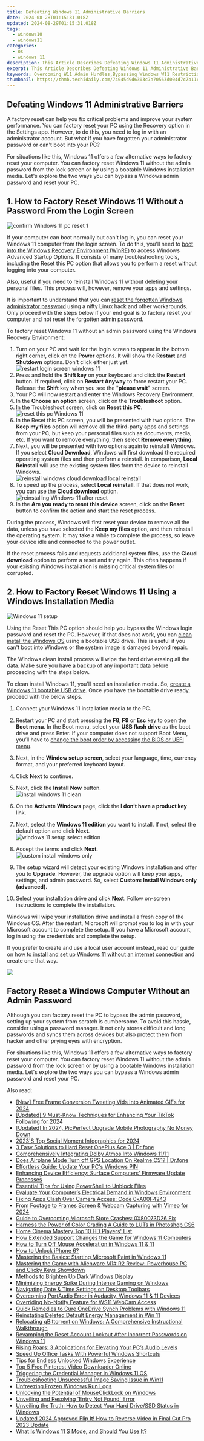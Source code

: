 ```yaml
---
title: Defeating Windows 11 Administrative Barriers
date: 2024-08-28T01:15:31.018Z
updated: 2024-08-29T01:15:31.018Z
tags:
  - windows10
  - windows11
categories:
  - os
  - windows 11
description: This Article Describes Defeating Windows 11 Administrative Barriers
excerpt: This Article Describes Defeating Windows 11 Administrative Barriers
keywords: Overcoming W11 Admin Hurdles,Bypassing Windows W11 Restrictions,Navigate Windows W11 Limits,Removing W11 Administrative Blocks,Easing Windows W11 Controls,Circumventing W11 Permissions,Disabling Windows W11 Barriers
thumbnail: https://thmb.techidaily.com/74045d9d6303c7a70563d004d7c7b11c2909530a50d24fd1a27318344d95b256.jpg
---
```


## Defeating Windows 11 Administrative Barriers

 A factory reset can help you fix critical problems and improve your system performance. You can factory reset your PC using the Recovery option in the Settings app. However, to do this, you need to log in with an administrator account. But what if you have forgotten your administrator password or can't boot into your PC?

 For situations like this, Windows 11 offers a few alternative ways to factory reset your computer. You can factory reset Windows 11 without the admin password from the lock screen or by using a bootable Windows installation media. Let's explore the two ways you can bypass a Windows admin password and reset your PC.

## 1\. How to Factory Reset Windows 11 Without a Password From the Login Screen

![confirm Windows 11 pc reset 1](https://static1.makeuseofimages.com/wordpress/wp-content/uploads/2022/01/confirm-Windows-11-pc-reset-1.png)

 If your computer can boot normally but can't log in, you can reset your Windows 11 computer from the login screen. To do this, you'll need to [boot into the Windows Recovery Environment (WinRE)](https://www.makeuseof.com/ways-to-boot-into-the-windows-recovery-environment/) to access Windows Advanced Startup Options. It consists of many troubleshooting tools, including the Reset this PC option that allows you to perform a reset without logging into your computer.

 Also, useful if you need to reinstall Windows 11 without deleting your personal files. This process will, however, remove your apps and settings.

 It is important to understand that you can [reset the forgotten Windows administrator password](https://www.makeuseof.com/tag/3-ways-to-reset-the-forgotten-windows-administrator-password/) using a nifty Linux hack and other workarounds. Only proceed with the steps below if your end goal is to factory reset your computer and not reset the forgotten admin password.

 To factory reset Windows 11 without an admin password using the Windows Recovery Environment:

1. Turn on your PC and wait for the login screen to appear.In the bottom right corner, click on the **Power** options. It will show the **Restart** and **Shutdown** options. Don't click either just yet.  
![restart login screen windows 11](https://static1.makeuseofimages.com/wordpress/wp-content/uploads/2022/01/restart-login-screen-windows-11.png)
2. Press and hold the **Shift key** on your keyboard and click the **Restart** button. If required, click on **Restart Anyway** to force restart your PC. Release the **Shift** key when you see the "**please wait**" screen.
3. Your PC will now restart and enter the Windows Recovery Environment.
4. In the **Choose an option** screen, click on the **Troubleshoot** option.
5. In the Troubleshoot screen, click on **Reset this PC**.  
![reset this pc Windows 11](https://static1.makeuseofimages.com/wordpress/wp-content/uploads/2022/01/reset-this-pc-Windows-11.png)
6. In the Reset this PC screen, you will be presented with two options. The **Keep my files** option will remove all the third-party apps and settings from your PC, but keep your personal files such as documents, media, etc. If you want to remove everything, then select **Remove everything.**
7. Next, you will be presented with two options again to reinstall Windows. If you select **Cloud Download**, Windows will first download the required operating system files and then perform a reinstall. In comparison, **Local Reinstall** will use the existing system files from the device to reinstall Windows.  
![reinstall windows cloud download local reinstall](https://static1.makeuseofimages.com/wordpress/wp-content/uploads/2022/01/reinsall-windows-cloud-download-local-reinstall.png)
8. To speed up the process, select **Local reinstall**. If that does not work, you can use the **Cloud download** option.  
![reinstalling Windows-11 after reset](https://static1.makeuseofimages.com/wordpress/wp-content/uploads/2022/09/reinstalling-Windows-11-after-reset.jpg)
9. In the **Are you ready to reset this device** screen, click on the **Reset** button to confirm the action and start the reset process.

 During the process, Windows will first reset your device to remove all the data, unless you have selected the **Keep my files** option, and then reinstall the operating system. It may take a while to complete the process, so leave your device idle and connected to the power outlet.

 If the reset process fails and requests additional system files, use the **Cloud download** option to perform a reset and try again. This often happens if your existing Windows installation is missing critical system files or corrupted.

## 2\. How to Factory Reset Windows 11 Using a Windows Installation Media

![Windows 11 setup](https://static1.makeuseofimages.com/wordpress/wp-content/uploads/2022/01/Windows-11-setup.png)

 Using the Reset This PC option should help you bypass the Windows login password and reset the PC. However, if that does not work, you can [clean install the Windows OS](https://www.makeuseof.com/how-to-clean-install-windows-11/) using a bootable USB drive. This is useful if you can't boot into Windows or the system image is damaged beyond repair.

 The Windows clean install process will wipe the hard drive erasing all the data. Make sure you have a backup of any important data before proceeding with the steps below.

 To clean install Windows 11, you'll need an installation media. So, [create a Windows 11 bootable USB drive](https://www.makeuseof.com/windows-11-create-bootable-usb-drive/). Once you have the bootable drive ready, proceed with the below steps.

1. Connect your Windows 11 installation media to the PC.
2. Restart your PC and start pressing the **F8, F9** or **Esc** key to open the **Boot menu**. In the Boot menu, select your **USB flash drive** as the boot drive and press Enter. If your computer does not support Boot Menu, you’ll have to [change the boot order by accessing the BIOS or UEFI menu](https://www.makeuseof.com/tag/how-to-change-the-boot-order-on-your-pc-so-you-can-boot-from-usb/).
3. Next, in the **Window setup screen**, select your language, time, currency format, and your preferred keyboard layout.
4. Click **Next** to continue.
5. Next, click the **Install Now** button.  
![install windows 11 clean](https://static1.makeuseofimages.com/wordpress/wp-content/uploads/2022/01/insatll-windows-11-clean.png)

1. On the **Activate Windows** page, click the **I don’t have a product key** link.
2. Next, select the **Windows 11 edition** you want to install. If not, select the default option and click **Next**.  
![windows 11 setup select edition](https://static1.makeuseofimages.com/wordpress/wp-content/uploads/2022/01/windows-11-setup-select-edition.png)
3. Accept the terms and click **Next**.  
![custom install windows only](https://static1.makeuseofimages.com/wordpress/wp-content/uploads/2022/01/custom-install-windows-only-.png)
4. The setup wizard will detect your existing Windows installation and offer you to **Upgrade**. However, the upgrade option will keep your apps, settings, and admin password. So, select **Custom: Install Windows only (advanced).**
5. Select your installation drive and click **Next**. Follow on-screen instructions to complete the installation.

 Windows will wipe your installation drive and install a fresh copy of the Windows OS. After the restart, Microsoft will prompt you to log in with your Microsoft account to complete the setup. If you have a Microsoft account, log in using the credentials and complete the setup.

 If you prefer to create and use a local user account instead, read our guide on [how to install and set up Windows 11 without an internet connection](https://www.makeuseof.com/windows-11-set-up-without-internet-connection/) and create one that way.

<!-- affiliate ads begin -->
<a href="https://secure.2checkout.com/order/checkout.php?PRODS=3851655&QTY=1&AFFILIATE=108875&CART=1"><img src="http://www.aiseesoft.com/avangate/30p/banner.jpg" border="0"></a>
<!-- affiliate ads end -->
## Factory Reset a Windows Computer Without an Admin Password

 Although you can factory reset the PC to bypass the admin password, setting up your system from scratch is cumbersome. To avoid this hassle, consider using a password manager. It not only stores difficult and long passwords and syncs them across devices but also protect them from hacker and other prying eyes with encryption.

 For situations like this, Windows 11 offers a few alternative ways to factory reset your computer. You can factory reset Windows 11 without the admin password from the lock screen or by using a bootable Windows installation media. Let's explore the two ways you can bypass a Windows admin password and reset your PC.

<span class="atpl-alsoreadstyle">Also read:</span>
<div><ul>
<li><a href="https://twitter-videos.techidaily.com/new-free-frame-conversion-tweeting-vids-into-animated-gifs-for-2024/"><u>[New] Free Frame Conversion  Tweeting Vids Into Animated GIFs for 2024</u></a></li>
<li><a href="https://tiktok-clips.techidaily.com/updated-9-must-know-techniques-for-enhancing-your-tiktok-following-for-2024/"><u>[Updated] 9 Must-Know Techniques for Enhancing Your TikTok Following for 2024</u></a></li>
<li><a href="https://fox-glue.techidaily.com/updated-in-2024-picperfect-upgrade-mobile-photography-no-money-down/"><u>[Updated] In 2024, PicPerfect  Upgrade Mobile Photography No Money Down</u></a></li>
<li><a href="https://youtube-clips.techidaily.com/2023s-top-social-moment-infographics-for-2024/"><u>2023'S Top Social Moment Infographics for 2024</u></a></li>
<li><a href="https://phone-solutions.techidaily.com/3-easy-solutions-to-hard-reset-oneplus-ace-3-drfone-by-drfone-reset-android-reset-android/"><u>3 Easy Solutions to Hard Reset OnePlus Ace 3 | Dr.fone</u></a></li>
<li><a href="https://win11-tips.techidaily.com/comprehensively-integrating-dolby-atmos-into-windows-1111/"><u>Comprehensively Integrating Dolby Atmos Into Windows 11/11</u></a></li>
<li><a href="https://fake-location.techidaily.com/does-airplane-mode-turn-off-gps-location-on-realme-c51-drfone-by-drfone-virtual-android/"><u>Does Airplane Mode Turn off GPS Location On Realme C51? | Dr.fone</u></a></li>
<li><a href="https://win11-tips.techidaily.com/effortless-guide-update-your-pcs-windows-pin/"><u>Effortless Guide: Update Your PC's Windows PIN</u></a></li>
<li><a href="https://win11-tips.techidaily.com/enhancing-device-efficiency-surface-computers-firmware-update-processes/"><u>Enhancing Device Efficiency: Surface Computers' Firmware Update Processes</u></a></li>
<li><a href="https://win11-tips.techidaily.com/essential-tips-for-using-powershell-to-unblock-files/"><u>Essential Tips for Using PowerShell to Unblock Files</u></a></li>
<li><a href="https://win11-tips.techidaily.com/evaluate-your-computers-electrical-demand-in-windows-environment/"><u>Evaluate Your Computer’s Electrical Demand in Windows Environment</u></a></li>
<li><a href="https://win11-tips.techidaily.com/fixing-apps-clash-over-camera-access-code-0xa00f4243/"><u>Fixing Apps Clash Over Camera Access: Code 0xA00F4243</u></a></li>
<li><a href="https://vimeo-videos.techidaily.com/from-footage-to-frames-screen-and-webcam-capturing-with-vimeo-for-2024/"><u>From Footage to Frames  Screen & Webcam Capturing with Vimeo for 2024</u></a></li>
<li><a href="https://win11-tips.techidaily.com/guide-to-overcoming-microsoft-store-crashes-0x80073d26-fix/"><u>Guide to Overcoming Microsoft Store Crashes: 0X80073D26 Fix</u></a></li>
<li><a href="https://extra-lessons.techidaily.com/harness-the-power-of-color-grading-a-guide-to-luts-in-photoshop-cs6/"><u>Harness the Power of Color Grading  A Guide to LUTs in Photoshop CS6</u></a></li>
<li><a href="https://extra-resources.techidaily.com/home-cinema-mastery-top-10-hd-players-list/"><u>Home Cinema Mastery  Top 10 HD Players' List</u></a></li>
<li><a href="https://win11-tips.techidaily.com/how-extended-support-changes-the-game-for-windows-11-computers/"><u>How Extended Support Changes the Game for Windows 11 Computers</u></a></li>
<li><a href="https://win11-tips.techidaily.com/how-to-turn-off-mouse-acceleration-in-windows-11-and-11/"><u>How to Turn Off Mouse Acceleration in Windows 11 & 11</u></a></li>
<li><a href="https://ios-unlock.techidaily.com/how-to-unlock-iphone-6-by-drfone-ios/"><u>How to Unlock iPhone 6?</u></a></li>
<li><a href="https://win11-tips.techidaily.com/mastering-the-basics-starting-microsoft-paint-in-windows-11/"><u>Mastering the Basics: Starting Microsoft Paint in Windows 11</u></a></li>
<li><a href="https://hardware-help.techidaily.com/mastering-the-game-with-alienware-m1-r2-review-powerhouse-pc-and-clicky-keys-showdown/"><u>Mastering the Game with Alienware M1# R2 Review: Powerhouse PC and Clicky Keys Showdown</u></a></li>
<li><a href="https://win11-tips.techidaily.com/methods-to-brighten-up-dark-windows-display/"><u>Methods to Brighten Up Dark Windows Display</u></a></li>
<li><a href="https://win11-tips.techidaily.com/minimizing-energy-spike-during-intense-gaming-on-windows/"><u>Minimizing Energy Spike During Intense Gaming on Windows</u></a></li>
<li><a href="https://win11-tips.techidaily.com/navigating-date-and-time-settings-on-desktop-toolbars/"><u>Navigating Date & Time Settings on Desktop Toolbars</u></a></li>
<li><a href="https://win11-tips.techidaily.com/overcoming-portaudio-error-in-audacity-windows-11-and-11-devices/"><u>Overcoming PortAudio Error in Audacity, Windows 11 & 11 Devices</u></a></li>
<li><a href="https://win11-tips.techidaily.com/overriding-no-notify-feature-for-ws11-webcam-access/"><u>Overriding No-Notify Feature for WS11 WebCam Access</u></a></li>
<li><a href="https://win11-tips.techidaily.com/quick-remedies-to-cure-onedrive-synch-problems-with-windows-11/"><u>Quick Remedies to Cure OneDrive Synch Problems with Windows 11</u></a></li>
<li><a href="https://win11-tips.techidaily.com/reinstating-deleted-default-energy-management-in-win-11/"><u>Reinstating Deleted Default Energy Management in Win 11</u></a></li>
<li><a href="https://win11-tips.techidaily.com/relocating-qbittorrent-on-windows-a-comprehensive-instructional-walkthrough/"><u>Relocating qBittorrent on Windows: A Comprehensive Instructional Walkthrough</u></a></li>
<li><a href="https://win11-tips.techidaily.com/revamping-the-reset-account-lockout-after-incorrect-passwords-on-windows-11/"><u>Revamping the Reset Account Lockout After Incorrect Passwords on Windows 11</u></a></li>
<li><a href="https://win11-tips.techidaily.com/rising-roars-3-applications-for-elevating-your-pcs-audio-levels/"><u>Rising Roars: 3 Applications for Elevating Your PC’s Audio Levels</u></a></li>
<li><a href="https://win11-tips.techidaily.com/speed-up-office-tasks-with-powerful-windows-shortcuts/"><u>Speed Up Office Tasks With Powerful Windows Shortcuts</u></a></li>
<li><a href="https://win11-tips.techidaily.com/tips-for-endless-unlocked-windows-experience/"><u>Tips for Endless Unlocked Windows Experience</u></a></li>
<li><a href="https://article-helps.techidaily.com/top-5-free-pinterest-video-downloader-online/"><u>Top 5 Free Pinterest Video Downloader Online</u></a></li>
<li><a href="https://win11-tips.techidaily.com/triggering-the-credential-manager-in-windows-11-os/"><u>Triggering the Credential Manager in Windows 11 OS</u></a></li>
<li><a href="https://win11-tips.techidaily.com/troubleshooting-unsuccessful-image-saving-issue-in-win11/"><u>Troubleshooting Unsuccessful Image Saving Issue in Win11</u></a></li>
<li><a href="https://win11-tips.techidaily.com/unfreezing-frozen-windows-run-logs/"><u>Unfreezing Frozen Windows Run Logs</u></a></li>
<li><a href="https://win11-tips.techidaily.com/unlocking-the-potential-of-mouseclicklock-on-windows/"><u>Unlocking the Potential of MouseClickLock on Windows</u></a></li>
<li><a href="https://win11-tips.techidaily.com/unveiling-and-resolving-entry-not-found-error/"><u>Unveiling and Resolving 'Entry Not Found' Error</u></a></li>
<li><a href="https://win11-tips.techidaily.com/unveiling-the-truth-how-to-detect-your-hard-drivessd-status-in-windows/"><u>Unveiling the Truth: How to Detect Your Hard Drive/SSD Status in Windows</u></a></li>
<li><a href="https://ai-video-tools.techidaily.com/updated-2024-approved-flip-it-how-to-reverse-video-in-final-cut-pro-2023-update/"><u>Updated 2024 Approved Flip It! How to Reverse Video in Final Cut Pro 2023 Update</u></a></li>
<li><a href="https://win11-tips.techidaily.com/what-is-windows-11-s-mode-and-should-you-use-it/"><u>What Is Windows 11 S Mode, and Should You Use It?</u></a></li>
</ul></div>

<ins class="adsbygoogle"
      style="display:block"
      data-ad-client="ca-pub-7571918770474297"
      data-ad-slot="8358498916"
      data-ad-format="auto"
      data-full-width-responsive="true"></ins>